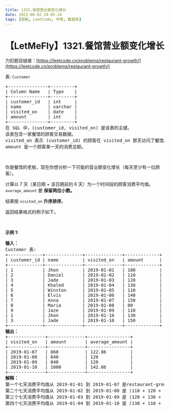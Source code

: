 ```yaml
---
title: 1321.餐馆营业额变化增长
date: 2022-06-02 20-05-24
tags: [题解, LeetCode, 中等, 数据库]
---
```


# 【LetMeFly】1321.餐馆营业额变化增长

力扣题目链接：[https://leetcode.cn/problems/restaurant-growth/](https://leetcode.cn/problems/restaurant-growth/)

<p>表: <code>Customer</code></p>

<pre>
+---------------+---------+
| Column Name   | Type    |
+---------------+---------+
| customer_id   | int     |
| name          | varchar |
| visited_on    | date    |
| amount        | int     |
+---------------+---------+
在 SQL 中，(customer_id, visited_on) 是该表的主键。
该表包含一家餐馆的顾客交易数据。
visited_on 表示 (customer_id) 的顾客在 visited_on 那天访问了餐馆。
amount 是一个顾客某一天的消费总额。
</pre>

<p>&nbsp;</p>

<p>你是餐馆的老板，现在你想分析一下可能的营业额变化增长（每天至少有一位顾客）。</p>

<p>计算以 7 天（某日期 + 该日期前的 6 天）为一个时间段的顾客消费平均值。<code>average_amount</code>&nbsp;要 <strong>保留两位小数。</strong></p>

<p>结果按 <code>visited_on</code>&nbsp;<strong>升序排序</strong>。</p>

<p>返回结果格式的例子如下。</p>

<p>&nbsp;</p>

<p><strong>示例 1:</strong></p>

<pre>
<strong>输入：</strong>
Customer 表:
+-------------+--------------+--------------+-------------+
| customer_id | name         | visited_on   | amount      |
+-------------+--------------+--------------+-------------+
| 1           | Jhon         | 2019-01-01   | 100         |
| 2           | Daniel       | 2019-01-02   | 110         |
| 3           | Jade         | 2019-01-03   | 120         |
| 4           | Khaled       | 2019-01-04   | 130         |
| 5           | Winston      | 2019-01-05   | 110         | 
| 6           | Elvis        | 2019-01-06   | 140         | 
| 7           | Anna         | 2019-01-07   | 150         |
| 8           | Maria        | 2019-01-08   | 80          |
| 9           | Jaze         | 2019-01-09   | 110         | 
| 1           | Jhon         | 2019-01-10   | 130         | 
| 3           | Jade         | 2019-01-10   | 150         | 
+-------------+--------------+--------------+-------------+
<strong>输出：</strong>
+--------------+--------------+----------------+
| visited_on   | amount       | average_amount |
+--------------+--------------+----------------+
| 2019-01-07   | 860          | 122.86         |
| 2019-01-08   | 840          | 120            |
| 2019-01-09   | 840          | 120            |
| 2019-01-10   | 1000         | 142.86         |
+--------------+--------------+----------------+
<strong>解释：</strong>
第一个七天消费平均值从 2019-01-01 到 2019-01-07 是restaurant-growth/restaurant-growth/ (100 + 110 + 120 + 130 + 110 + 140 + 150)/7 = 122.86
第二个七天消费平均值从 2019-01-02 到 2019-01-08 是 (110 + 120 + 130 + 110 + 140 + 150 + 80)/7 = 120
第三个七天消费平均值从 2019-01-03 到 2019-01-09 是 (120 + 130 + 110 + 140 + 150 + 80 + 110)/7 = 120
第四个七天消费平均值从 2019-01-04 到 2019-01-10 是 (130 + 110 + 140 + 150 + 80 + 110 + 130 + 150)/7 = 142.86</pre>


    